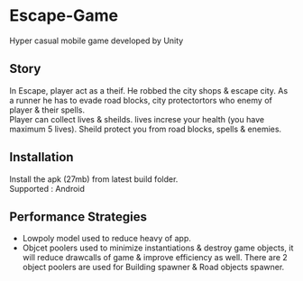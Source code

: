 # Escape-Game
Hyper casual mobile game developed by Unity 

## Story
In Escape, player act as a theif. He robbed the city shops & escape city. As a runner he has to evade road blocks, city protectortors who enemy of player & their spells.</br> 
Player can collect lives & sheilds. lives increse your health (you have maximum 5 lives). Sheild protect you from road blocks, spells & enemies. 

## Installation
Install the apk (27mb) from latest build folder.</br> 
Supported : Android

## Performance Strategies
* Lowpoly model used to reduce heavy of app. 
* Objcet poolers used to minimize instantiations & destroy game objects, it will reduce drawcalls of game & improve efficiency as well. There are 2 object poolers are used for Building spawner & Road objects spawner.

